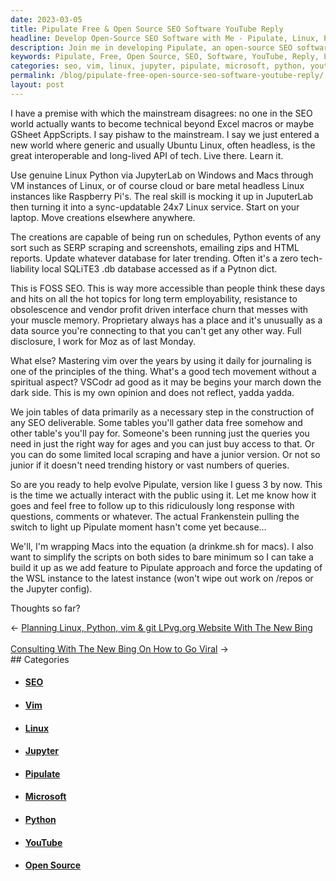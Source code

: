 ```yaml
---
date: 2023-03-05
title: Pipulate Free & Open Source SEO Software YouTube Reply
headline: Develop Open-Source SEO Software with Me - Pipulate, Linux, Python, JupyterLab, and Raspberry Pi's!
description: Join me in developing Pipulate, an open-source SEO software powered by Linux, Python, JupyterLab, and Raspberry Pi's. I'm creating a 24/7 service to do SERP scraping, HTML report emailing, and more. Plus, I'm working on a way to simplify the scripts and update the W - come join me!
keywords: Pipulate, Free, Open Source, SEO, Software, YouTube, Reply, Linux, Python, JupyterLab, Raspberry Pi, 24/7 service, SERP scraping, HTML report emailing, Vim, VSCode, Paid Sources, Scripts, Update
categories: seo, vim, linux, jupyter, pipulate, microsoft, python, youtube, open source
permalink: /blog/pipulate-free-open-source-seo-software-youtube-reply/
layout: post
---
```



I have a premise with which the mainstream disagrees: no one in the SEO world actually wants to become technical beyond Excel macros or maybe GSheet AppScripts. I say pishaw to the mainstream. I say we just entered a new world where generic and usually Ubuntu Linux, often headless, is the great interoperable and long-lived API of tech. Live there. Learn it.

Use genuine Linux Python via JupyterLab on Windows and Macs through VM instances of Linux, or of course cloud or bare metal headless Linux instances like Raspberry Pi's. The real skill is mocking it up in JuputerLab then turning it into a sync-updatable 24x7 Linux service. Start on your laptop. Move creations elsewhere anywhere.

The creations are capable of being run on schedules, Python events of any sort such as SERP scraping and screenshots, emailing zips and HTML reports. Update whatever database for later trending. Often it's a zero tech-liability local SQLiTE3 .db database accessed as if a Pytnon dict.

This is FOSS SEO. This is way more accessible than people think these days and hits on all the hot topics for long term employability, resistance to obsolescence and vendor profit driven interface churn that messes with your muscle memory. Proprietary always has a place and it's unusually as a data source you're connecting to that you can't get any other way. Full disclosure, I work for Moz as of last Monday.

What else? Mastering vim over the years by using it daily for journaling is one of the principles of the thing. What's a good tech movement without a spiritual aspect? VSCodr ad good as it may be begins your march down the dark side. This is my own opinion and does not reflect, yadda yadda.

We join tables of data primarily as a necessary step in the construction of any SEO deliverable. Some tables you'll gather data free somehow and other table's you'll pay for. Someone's been running just the queries you need in just the right way for ages and you can just buy access to that. Or you can do some limited local scraping and have a junior version. Or not so junior if it doesn't need trending history or vast numbers of queries.

So are you ready to help evolve Pipulate, version like I guess 3 by now. This is the time we actually interact with the public using it. Let me know how it goes and feel free to follow up to this ridiculously long response with questions, comments or whatever. The actual Frankenstein pulling the switch to light up Pipulate moment hasn't come yet because…

We'll, I'm wrapping Macs into the equation (a drinkme.sh for macs). I also want to simplify the scripts on both sides to bare minimum so I can take a build it up as we add feature to Pipulate approach and force the updating of the WSL instance to the latest instance (won't wipe out work on /repos or the Jupyter config).

Thoughts so far?


<div class="arrow-links"><div class="post-nav-prev"><span class="arrow">&larr;&nbsp;</span><a href="/blog/planning-linux-python-vim-git-lpvg-org-website-with-the-new-bing/">Planning Linux, Python, vim & git LPvg.org Website With The New Bing</a></div> &nbsp; <div class="post-nav-next"><a href="/blog/consulting-with-the-new-bing-on-how-to-go-viral/">Consulting With The New Bing On How to Go Viral</a><span class="arrow">&nbsp;&rarr;</span></div></div>
## Categories

<ul>
<li><h4><a href='/seo/'>SEO</a></h4></li>
<li><h4><a href='/vim/'>Vim</a></h4></li>
<li><h4><a href='/linux/'>Linux</a></h4></li>
<li><h4><a href='/jupyter/'>Jupyter</a></h4></li>
<li><h4><a href='/pipulate/'>Pipulate</a></h4></li>
<li><h4><a href='/microsoft/'>Microsoft</a></h4></li>
<li><h4><a href='/python/'>Python</a></h4></li>
<li><h4><a href='/youtube/'>YouTube</a></h4></li>
<li><h4><a href='/open-source/'>Open Source</a></h4></li></ul>